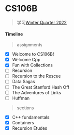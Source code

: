 # CS106B

> 学习[Winter Quarter 2022](https://web.stanford.edu/class/cs106b/)

#### Timeline

> assignments

- [X] Welcome to CS106B!
- [X] Welcome Cpp
- [X] Fun with Collections
- [ ] Recursion
- [ ] Recursion to the Rescue
- [ ] Data Sagas
- [ ] The Great Stanford Hash Off
- [ ] The Adventures of Links
- [ ] Huffman

> sections

- [x] C++ fundamentals
- [x] Containers
- [x] Recursion Etudes